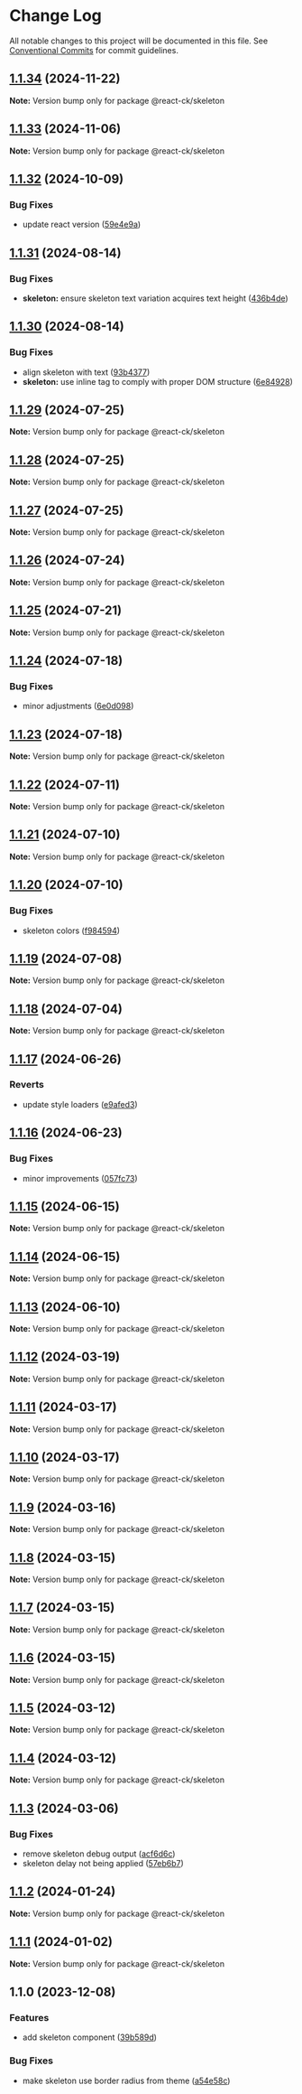 # Change Log

All notable changes to this project will be documented in this file.
See [Conventional Commits](https://conventionalcommits.org) for commit guidelines.

## [1.1.34](https://github.com/abelflopes/react-ck/compare/@react-ck/skeleton@1.1.33...@react-ck/skeleton@1.1.34) (2024-11-22)

**Note:** Version bump only for package @react-ck/skeleton





## [1.1.33](https://github.com/abelflopes/react-ck/compare/@react-ck/skeleton@1.1.32...@react-ck/skeleton@1.1.33) (2024-11-06)

**Note:** Version bump only for package @react-ck/skeleton





## [1.1.32](https://github.com/abelflopes/react-ck/compare/@react-ck/skeleton@1.1.31...@react-ck/skeleton@1.1.32) (2024-10-09)


### Bug Fixes

* update react version ([59e4e9a](https://github.com/abelflopes/react-ck/commit/59e4e9afa979d29efdc793f3441ed528971844ca))



## [1.1.31](https://github.com/abelflopes/react-ck/compare/@react-ck/skeleton@1.1.30...@react-ck/skeleton@1.1.31) (2024-08-14)


### Bug Fixes

* **skeleton:** ensure skeleton text variation acquires text height ([436b4de](https://github.com/abelflopes/react-ck/commit/436b4de6637376ad468a52ba8f1bb95392e7a03a))



## [1.1.30](https://github.com/abelflopes/react-ck/compare/@react-ck/skeleton@1.1.29...@react-ck/skeleton@1.1.30) (2024-08-14)


### Bug Fixes

* align skeleton with text ([93b4377](https://github.com/abelflopes/react-ck/commit/93b4377dbcb32ccfefa25076e595e6fa2d783b75))
* **skeleton:** use inline tag to comply with proper DOM structure ([6e84928](https://github.com/abelflopes/react-ck/commit/6e8492816fe4b5859b65175b776cfba9f1e0ddf2))



## [1.1.29](https://github.com/abelflopes/react-ck/compare/@react-ck/skeleton@1.1.28...@react-ck/skeleton@1.1.29) (2024-07-25)

**Note:** Version bump only for package @react-ck/skeleton





## [1.1.28](https://github.com/abelflopes/react-ck/compare/@react-ck/skeleton@1.1.27...@react-ck/skeleton@1.1.28) (2024-07-25)

**Note:** Version bump only for package @react-ck/skeleton





## [1.1.27](https://github.com/abelflopes/react-ck/compare/@react-ck/skeleton@1.1.26...@react-ck/skeleton@1.1.27) (2024-07-25)

**Note:** Version bump only for package @react-ck/skeleton





## [1.1.26](https://github.com/abelflopes/react-ck/compare/@react-ck/skeleton@1.1.25...@react-ck/skeleton@1.1.26) (2024-07-24)

**Note:** Version bump only for package @react-ck/skeleton





## [1.1.25](https://github.com/abelflopes/react-ck/compare/@react-ck/skeleton@1.1.24...@react-ck/skeleton@1.1.25) (2024-07-21)

**Note:** Version bump only for package @react-ck/skeleton





## [1.1.24](https://github.com/abelflopes/react-ck/compare/@react-ck/skeleton@1.1.23...@react-ck/skeleton@1.1.24) (2024-07-18)


### Bug Fixes

* minor adjustments ([6e0d098](https://github.com/abelflopes/react-ck/commit/6e0d098b33e76096cf1d7d61b0d26f9b46e6d5b2))



## [1.1.23](https://github.com/abelflopes/react-ck/compare/@react-ck/skeleton@1.1.22...@react-ck/skeleton@1.1.23) (2024-07-18)

**Note:** Version bump only for package @react-ck/skeleton





## [1.1.22](https://github.com/abelflopes/react-ck/compare/@react-ck/skeleton@1.1.21...@react-ck/skeleton@1.1.22) (2024-07-11)

**Note:** Version bump only for package @react-ck/skeleton





## [1.1.21](https://github.com/abelflopes/react-ck/compare/@react-ck/skeleton@1.1.20...@react-ck/skeleton@1.1.21) (2024-07-10)

**Note:** Version bump only for package @react-ck/skeleton





## [1.1.20](https://github.com/abelflopes/react-ck/compare/@react-ck/skeleton@1.1.19...@react-ck/skeleton@1.1.20) (2024-07-10)


### Bug Fixes

* skeleton colors ([f984594](https://github.com/abelflopes/react-ck/commit/f984594b8de2ab140e82d91cec38acbe0d7c0889))



## [1.1.19](https://github.com/abelflopes/react-ck/compare/@react-ck/skeleton@1.1.18...@react-ck/skeleton@1.1.19) (2024-07-08)

**Note:** Version bump only for package @react-ck/skeleton





## [1.1.18](https://github.com/abelflopes/react-ck/compare/@react-ck/skeleton@1.1.17...@react-ck/skeleton@1.1.18) (2024-07-04)

**Note:** Version bump only for package @react-ck/skeleton





## [1.1.17](https://github.com/abelflopes/react-ck/compare/@react-ck/skeleton@1.1.16...@react-ck/skeleton@1.1.17) (2024-06-26)


### Reverts

* update style loaders ([e9afed3](https://github.com/abelflopes/react-ck/commit/e9afed309e7893e95b4b02cceb7e9636670740b8))



## [1.1.16](https://github.com/abelflopes/react-ck/compare/@react-ck/skeleton@1.1.15...@react-ck/skeleton@1.1.16) (2024-06-23)


### Bug Fixes

* minor improvements ([057fc73](https://github.com/abelflopes/react-ck/commit/057fc73a40b858d25f8e3e60cea7d4ec9fe021ed))



## [1.1.15](https://github.com/abelflopes/react-ck/compare/@react-ck/skeleton@1.1.14...@react-ck/skeleton@1.1.15) (2024-06-15)

**Note:** Version bump only for package @react-ck/skeleton





## [1.1.14](https://github.com/abelflopes/react-ck/compare/@react-ck/skeleton@1.1.13...@react-ck/skeleton@1.1.14) (2024-06-15)

**Note:** Version bump only for package @react-ck/skeleton





## [1.1.13](https://github.com/abelflopes/react-ck/compare/@react-ck/skeleton@1.1.12...@react-ck/skeleton@1.1.13) (2024-06-10)

**Note:** Version bump only for package @react-ck/skeleton





## [1.1.12](https://github.com/abelflopes/react-ck/compare/@react-ck/skeleton@1.1.11...@react-ck/skeleton@1.1.12) (2024-03-19)

**Note:** Version bump only for package @react-ck/skeleton





## [1.1.11](https://github.com/abelflopes/react-ck/compare/@react-ck/skeleton@1.1.10...@react-ck/skeleton@1.1.11) (2024-03-17)

**Note:** Version bump only for package @react-ck/skeleton





## [1.1.10](https://github.com/abelflopes/react-ck/compare/@react-ck/skeleton@1.1.9...@react-ck/skeleton@1.1.10) (2024-03-17)

**Note:** Version bump only for package @react-ck/skeleton





## [1.1.9](https://github.com/abelflopes/react-ck/compare/@react-ck/skeleton@1.1.8...@react-ck/skeleton@1.1.9) (2024-03-16)

**Note:** Version bump only for package @react-ck/skeleton





## [1.1.8](https://github.com/abelflopes/react-ck/compare/@react-ck/skeleton@1.1.7...@react-ck/skeleton@1.1.8) (2024-03-15)

**Note:** Version bump only for package @react-ck/skeleton





## [1.1.7](https://github.com/abelflopes/react-ck/compare/@react-ck/skeleton@1.1.6...@react-ck/skeleton@1.1.7) (2024-03-15)

**Note:** Version bump only for package @react-ck/skeleton





## [1.1.6](https://github.com/abelflopes/react-ck/compare/@react-ck/skeleton@1.1.5...@react-ck/skeleton@1.1.6) (2024-03-15)

**Note:** Version bump only for package @react-ck/skeleton





## [1.1.5](https://github.com/abelflopes/react-ck/compare/@react-ck/skeleton@1.1.4...@react-ck/skeleton@1.1.5) (2024-03-12)

**Note:** Version bump only for package @react-ck/skeleton





## [1.1.4](https://github.com/abelflopes/react-ck/compare/@react-ck/skeleton@1.1.3...@react-ck/skeleton@1.1.4) (2024-03-12)

**Note:** Version bump only for package @react-ck/skeleton





## [1.1.3](https://github.com/abelflopes/react-ck/compare/@react-ck/skeleton@1.1.2...@react-ck/skeleton@1.1.3) (2024-03-06)


### Bug Fixes

* remove skeleton debug output ([acf6d6c](https://github.com/abelflopes/react-ck/commit/acf6d6c49b0430c8acd3289282acfefa71145a05))
* skeleton delay not being applied ([57eb6b7](https://github.com/abelflopes/react-ck/commit/57eb6b785998d4bd26313084618fae385c94ea46))



## [1.1.2](https://github.com/abelflopes/react-ck/compare/@react-ck/skeleton@1.1.1...@react-ck/skeleton@1.1.2) (2024-01-24)

**Note:** Version bump only for package @react-ck/skeleton





## [1.1.1](https://github.com/abelflopes/react-ck/compare/@react-ck/skeleton@1.1.0...@react-ck/skeleton@1.1.1) (2024-01-02)

**Note:** Version bump only for package @react-ck/skeleton





## 1.1.0 (2023-12-08)


### Features

* add skeleton component ([39b589d](https://github.com/abelflopes/react-ck/commit/39b589d156aee9ec5aad981b8dbfb8f5123de3ee))


### Bug Fixes

* make skeleton use border radius from theme ([a54e58c](https://github.com/abelflopes/react-ck/commit/a54e58c0a307e916a0fb6773951688d115f94e72))
